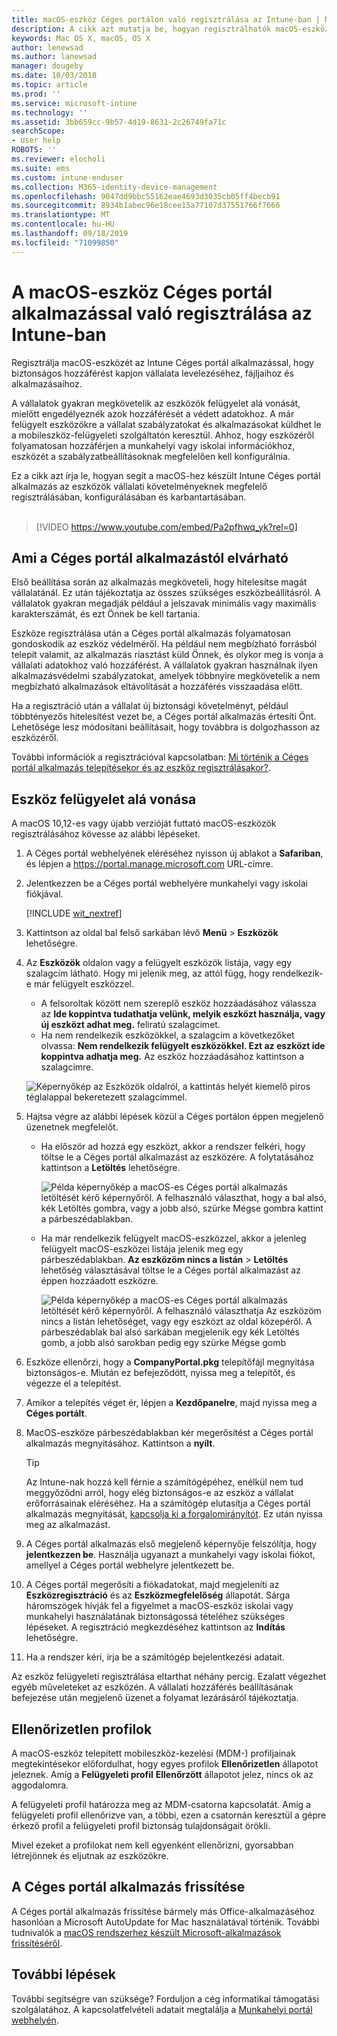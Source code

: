 ```yaml
---
title: macOS-eszköz Céges portálon való regisztrálása az Intune-ban | Microsoft Docs
description: A cikk azt mutatja be, hogyan regisztrálhatók macOS-eszközök az Intune-ban a Céges portál alkalmazással
keywords: Mac OS X, macOS, OS X
author: lenewsad
ms.author: lanewsad
manager: dougeby
ms.date: 10/03/2018
ms.topic: article
ms.prod: ''
ms.service: microsoft-intune
ms.technology: ''
ms.assetid: 3bb659cc-9b57-4d19-8631-2c26749fa71c
searchScope:
- User help
ROBOTS: ''
ms.reviewer: elocholi
ms.suite: ems
ms.custom: intune-enduser
ms.collection: M365-identity-device-management
ms.openlocfilehash: 9047dd9bbc55162eae4693d3035cb05ff4becb91
ms.sourcegitcommit: 8934b1abec96e18cee15a77107d37551766f7666
ms.translationtype: MT
ms.contentlocale: hu-HU
ms.lasthandoff: 09/18/2019
ms.locfileid: "71099850"
---
```

# <a name="enroll-your-macos-device-in-intune-with-the-company-portal-app"></a>A macOS-eszköz Céges portál alkalmazással való regisztrálása az Intune-ban

Regisztrálja macOS-eszközét az Intune Céges portál alkalmazással, hogy biztonságos hozzáférést kapjon vállalata levelezéséhez, fájljaihoz és alkalmazásaihoz.

A vállalatok gyakran megkövetelik az eszközök felügyelet alá vonását, mielőtt engedélyeznék azok hozzáférését a védett adatokhoz. A már felügyelt eszközökre a vállalat szabályzatokat és alkalmazásokat küldhet le a mobileszköz-felügyeleti szolgáltatón keresztül. Ahhoz, hogy eszközéről folyamatosan hozzáférjen a munkahelyi vagy iskolai információkhoz, eszközét a szabályzatbeállításoknak megfelelően kell konfigurálnia.  

Ez a cikk azt írja le, hogyan segít a macOS-hez készült Intune Céges portál alkalmazás az eszközök vállalati követelményeknek megfelelő regisztrálásában, konfigurálásában és karbantartásában.  
</br>
> [!VIDEO https://www.youtube.com/embed/Pa2pfhwq_yk?rel=0]

## <a name="what-to-expect-from-the-company-portal-app"></a>Ami a Céges portál alkalmazástól elvárható

Első beállítása során az alkalmazás megköveteli, hogy hitelesítse magát vállalatánál. Ez után tájékoztatja az összes szükséges eszközbeállításról. A vállalatok gyakran megadják például a jelszavak minimális vagy maximális karakterszámát, és ezt Önnek be kell tartania.    

Eszköze regisztrálása után a Céges portál alkalmazás folyamatosan gondoskodik az eszköz védelméről. Ha például nem megbízható forrásból telepít valamit, az alkalmazás riasztást küld Önnek, és olykor meg is vonja a vállalati adatokhoz való hozzáférést. A vállalatok gyakran használnak ilyen alkalmazásvédelmi szabályzatokat, amelyek többnyire megkövetelik a nem megbízható alkalmazások eltávolítását a hozzáférés visszaadása előtt.

Ha a regisztráció után a vállalat új biztonsági követelményt, például többtényezős hitelesítést vezet be, a Céges portál alkalmazás értesíti Önt. Lehetősége lesz módosítani beállításait, hogy továbbra is dolgozhasson az eszközéről.  

További információk a regisztrációval kapcsolatban: [Mi történik a Céges portál alkalmazás telepítésekor és az eszköz regisztrálásakor?](what-happens-if-you-install-the-Company-Portal-app-and-enroll-your-device-in-intune-macos.md).  

## <a name="get-your-device-managed"></a>Eszköz felügyelet alá vonása  
A macOS 10,12-es vagy újabb verzióját futtató macOS-eszközök regisztrálásához kövesse az alábbi lépéseket.   


1. A Céges portál webhelyének eléréséhez nyisson új ablakot a __Safariban__, és lépjen a https://portal.manage.microsoft.com URL-címre.  

2. Jelentkezzen be a Céges portál webhelyére munkahelyi vagy iskolai fiókjával.

   [!INCLUDE [wit_nextref](includes/end-user-password-guidance.md)]


3. Kattintson az oldal bal felső sarkában lévő **Menü** > **Eszközök** lehetőségre.  

4. Az __Eszközök__ oldalon vagy a felügyelt eszközök listája, vagy egy szalagcím látható. Hogy mi jelenik meg, az attól függ, hogy rendelkezik-e már felügyelt eszközzel. 
    * A felsoroltak között nem szereplő eszköz hozzáadásához válassza az **Ide koppintva tudathatja velünk, melyik eszközt használja, vagy új eszközt adhat meg.** feliratú szalagcímet.
    * Ha nem rendelkezik eszközökkel, a szalagcím a következőket olvassa: **Nem rendelkezik felügyelt eszközökkel. Ezt az eszközt ide koppintva adhatja meg.** Az eszköz hozzáadásához kattintson a szalagcímre.  

     ![Képernyőkép az Eszközök oldalról, a kattintás helyét kiemelő piros téglalappal bekeretezett szalagcímmel.](./media/CP-enroll-MACOS-1808.png)  
5. Hajtsa végre az alábbi lépések közül a Céges portálon éppen megjelenő üzenetnek megfelelőt.  
    * Ha először ad hozzá egy eszközt, akkor a rendszer felkéri, hogy töltse le a Céges portál alkalmazást az eszközére. A folytatásához kattintson a **Letöltés** lehetőségre.  

         ![Példa képernyőkép a macOS-es Céges portál alkalmazás letöltését kérő képernyőről. A felhasználó választhat, hogy a bal alsó, kék Letöltés gombra, vagy a jobb alsó, szürke Mégse gombra kattint a párbeszédablakban.](./media/CP-enroll-download-macOS-1808.png)  

    * Ha már rendelkezik felügyelt macOS-eszközzel, akkor a jelenleg felügyelt macOS-eszközei listája jelenik meg egy párbeszédablakban. **Az eszközöm nincs a listán** > **Letöltés** lehetőség választásával töltse le a Céges portál alkalmazást az éppen hozzáadott eszközre.  

         ![Példa képernyőkép a macOS-es Céges portál alkalmazás letöltését kérő képernyőről. A felhasználó választhatja *Az eszközöm nincs a listán* lehetőséget, vagy egy eszközt az oldal közepéről. A párbeszédablak bal alsó sarkában megjelenik egy kék Letöltés gomb, a jobb alsó sarokban pedig egy szürke Mégse gomb](./media/cp-mac-os-device-isnt-here-1808.png)  

6. Eszköze ellenőrzi, hogy a **CompanyPortal.pkg** telepítőfájl megnyitása biztonságos-e. Miután ez befejeződött, nyissa meg a telepítőt, és végezze el a telepítést.  

7. Amikor a telepítés véget ér, lépjen a **Kezdőpanelre**, majd nyissa meg a **Céges portált**.  

8. MacOS-eszköze párbeszédablakban kér megerősítést a Céges portál alkalmazás megnyitásához. Kattintson a **nyílt**.  

   > [!TIP]
   > Az Intune-nak hozzá kell férnie a számítógépéhez, enélkül nem tud meggyőződni arról, hogy elég biztonságos-e az eszköz a vállalat erőforrásainak eléréséhez. Ha a számítógép elutasítja a Céges portál alkalmazás megnyitását, [kapcsolja ki a forgalomirányítót](https://support.apple.com/HT202491). Ez után nyissa meg az alkalmazást.

9. A Céges portál alkalmazás első megjelenő képernyője felszólítja, hogy **jelentkezzen be**. Használja ugyanazt a munkahelyi vagy iskolai fiókot, amellyel a Céges portál webhelyre jelentkezett be.

10. A Céges portál megerősíti a fiókadatokat, majd megjeleníti az **Eszközregisztráció** és az **Eszközmegfelelőség** állapotát. Sárga háromszögek hívják fel a figyelmet a macOS-eszköz iskolai vagy munkahelyi használatának biztonságossá tételéhez szükséges lépéseket. A regisztráció megkezdéséhez kattintson az **Indítás** lehetőségre. 

11. Ha a rendszer kéri, írja be a számítógép bejelentkezési adatait.  

Az eszköz felügyeleti regisztrálása eltarthat néhány percig. Ezalatt végezhet egyéb műveleteket az eszközén. A vállalati hozzáférés beállításának befejezése után megjelenő üzenet a folyamat lezárásáról tájékoztatja.  

## <a name="unverified-profiles"></a>Ellenőrizetlen profilok
A macOS-eszköz telepített mobileszköz-kezelési (MDM-) profiljainak megtekintésekor előfordulhat, hogy egyes profilok **Ellenőrizetlen** állapotot jeleznek. Amíg a **Felügyeleti profil** **Ellenőrzött** állapotot jelez, nincs ok az aggodalomra.  

A felügyeleti profil határozza meg az MDM-csatorna kapcsolatát. Amíg a felügyeleti profil ellenőrizve van, a többi, ezen a csatornán keresztül a gépre érkező profil a felügyeleti profil biztonság tulajdonságait örökli.

Mivel ezeket a profilokat nem kell egyenként ellenőrizni, gyorsabban létrejönnek és eljutnak az eszközökre. 

## <a name="updating-the-company-portal-app"></a>A Céges portál alkalmazás frissítése

A Céges portál alkalmazás frissítése bármely más Office-alkalmazáséhoz hasonlóan a Microsoft AutoUpdate for Mac használatával történik. További tudnivalók a [macOS rendszerhez készült Microsoft-alkalmazások frissítéséről](https://support.office.com/article/Check-for-Office-for-Mac-updates-automatically-bfd1e497-c24d-4754-92ab-910a4074d7c1).  

## <a name="next-steps"></a>További lépések  
További segítségre van szüksége? Forduljon a cég informatikai támogatási szolgálatához. A kapcsolatfelvételi adatait megtalálja a [Munkahelyi portál webhelyén](https://go.microsoft.com/fwlink/?linkid=2010980).  


